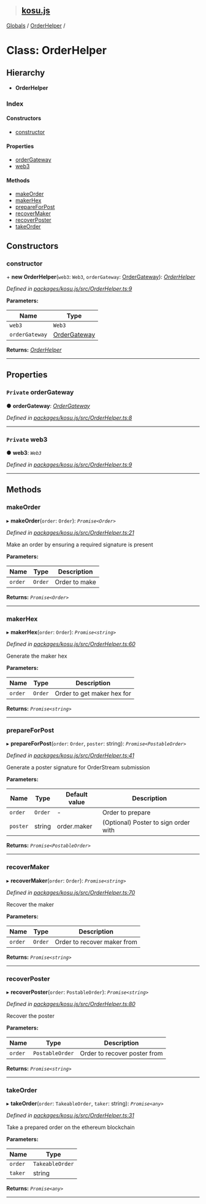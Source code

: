 > ## [kosu.js](../README.md)

[Globals](../globals.md) / [OrderHelper](orderhelper.md) /

# Class: OrderHelper

## Hierarchy

* **OrderHelper**

### Index

#### Constructors

* [constructor](orderhelper.md#constructor)

#### Properties

* [orderGateway](orderhelper.md#private-ordergateway)
* [web3](orderhelper.md#private-web3)

#### Methods

* [makeOrder](orderhelper.md#makeorder)
* [makerHex](orderhelper.md#makerhex)
* [prepareForPost](orderhelper.md#prepareforpost)
* [recoverMaker](orderhelper.md#recovermaker)
* [recoverPoster](orderhelper.md#recoverposter)
* [takeOrder](orderhelper.md#takeorder)

## Constructors

###  constructor

\+ **new OrderHelper**(`web3`: `Web3`, `orderGateway`: [OrderGateway](ordergateway.md)): *[OrderHelper](orderhelper.md)*

*Defined in [packages/kosu.js/src/OrderHelper.ts:9](url)*

**Parameters:**

Name | Type |
------ | ------ |
`web3` | `Web3` |
`orderGateway` | [OrderGateway](ordergateway.md) |

**Returns:** *[OrderHelper](orderhelper.md)*

___

## Properties

### `Private` orderGateway

● **orderGateway**: *[OrderGateway](ordergateway.md)*

*Defined in [packages/kosu.js/src/OrderHelper.ts:8](url)*

___

### `Private` web3

● **web3**: *`Web3`*

*Defined in [packages/kosu.js/src/OrderHelper.ts:9](url)*

___

## Methods

###  makeOrder

▸ **makeOrder**(`order`: `Order`): *`Promise<Order>`*

*Defined in [packages/kosu.js/src/OrderHelper.ts:21](url)*

Make an order by ensuring a required signature is  present

**Parameters:**

Name | Type | Description |
------ | ------ | ------ |
`order` | `Order` | Order to make  |

**Returns:** *`Promise<Order>`*

___

###  makerHex

▸ **makerHex**(`order`: `Order`): *`Promise<string>`*

*Defined in [packages/kosu.js/src/OrderHelper.ts:60](url)*

Generate the maker hex

**Parameters:**

Name | Type | Description |
------ | ------ | ------ |
`order` | `Order` | Order to get maker hex for  |

**Returns:** *`Promise<string>`*

___

###  prepareForPost

▸ **prepareForPost**(`order`: `Order`, `poster`: string): *`Promise<PostableOrder>`*

*Defined in [packages/kosu.js/src/OrderHelper.ts:41](url)*

Generate a poster signature for OrderStream submission

**Parameters:**

Name | Type | Default value | Description |
------ | ------ | ------ | ------ |
`order` | `Order` | - | Order to prepare |
`poster` | string |  order.maker | (Optional) Poster to sign order with  |

**Returns:** *`Promise<PostableOrder>`*

___

###  recoverMaker

▸ **recoverMaker**(`order`: `Order`): *`Promise<string>`*

*Defined in [packages/kosu.js/src/OrderHelper.ts:70](url)*

Recover the maker

**Parameters:**

Name | Type | Description |
------ | ------ | ------ |
`order` | `Order` | Order to recover maker from  |

**Returns:** *`Promise<string>`*

___

###  recoverPoster

▸ **recoverPoster**(`order`: `PostableOrder`): *`Promise<string>`*

*Defined in [packages/kosu.js/src/OrderHelper.ts:80](url)*

Recover the poster

**Parameters:**

Name | Type | Description |
------ | ------ | ------ |
`order` | `PostableOrder` | Order to recover poster from  |

**Returns:** *`Promise<string>`*

___

###  takeOrder

▸ **takeOrder**(`order`: `TakeableOrder`, `taker`: string): *`Promise<any>`*

*Defined in [packages/kosu.js/src/OrderHelper.ts:31](url)*

Take a prepared order on the ethereum blockchain

**Parameters:**

Name | Type |
------ | ------ |
`order` | `TakeableOrder` |
`taker` | string |

**Returns:** *`Promise<any>`*

___